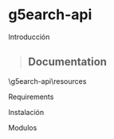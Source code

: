 # g5earch-api
Introducción

>## Documentation

\g5earch-api\resources

Requirements

Instalación

Modulos
